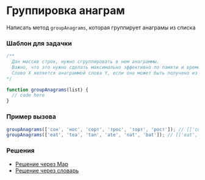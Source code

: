 # Группировка анаграм

Написать метод `groupAnagrams`, которая группирует анаграмы из списка

### Шаблон для задачки

```js
/**
  Дан массив строк, нужно сгруппировать в нем анаграммы.
  Важно, что это нужно сделать максимально эффективно по памяти и времени.
  Слово X является анаграммой слова Y, если оно может быть получено из другого перестановкой букв.
*/

function groupAnagrams(list) {
  // code here
}
```

### Пример вызова

```js
groupAnagrams(['сон', 'нос', 'сорт', 'трос', 'торт', 'рост']); // [['сон', 'нос'], ['сорт', 'трос', 'рост'], ['торт']]
groupAnagrams(['eat', 'tea', 'tan', 'ate', 'nat', 'bat']); // [['eat', 'tea', 'ate'], ['tan', 'nat'], ['bat']]
```

### Решения

- [Решение через Map](groupAnagrams.first.ts)
- [Решение через словарь](groupAnagrams.second.ts)
